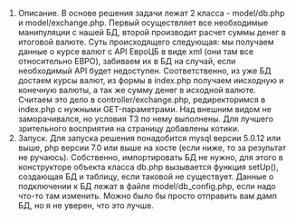 1. Описание.
 В основе решения задачи лежат 2 класса - model/db.php и model/exchange.php. Первый осуществляет все необходимые манипуляции с нашей БД, второй производит расчет суммы денег в итоговой валюте. Суть происходящего следующая: мы получаем данные о курсе валют с API ЕвроЦБ в виде xml (они там все относительно ЕВРО), забиваем их в БД на случай, если необходимый API будет недоступен. Соответственно, из уже БД достаем курсы валют, из формы в index.php получаем иисходную и конечную валюты, а так же сумму денег в исходной валюте. Считаем это дело в controller/exchange.php, редиректоримся в index.php с нужными GET-параметрами. Над внешним видом не заморачивался, но условия ТЗ по нему выполнены. Для лучшего зрительного восприятия на страницу добавлены котики. 
2. Запуск.
 Для запуска решения понадобится mysql версии 5.0.12 или выше, php версии 7.0 или выше на хосте (если ниже, то за результат не ручаюсь). Собственно, импортировать БД не нужно, для этого в конструкторе объекта класса db.php вызывается функция setUp(), создающая БД и таблицу, если таковой не существует. Данные о подключении к БД лежат в файле model/db_config.php, если надо что-то там изменить. Можно было бы просто отправить вам дамп БД, но я не уверен, что это лучше.